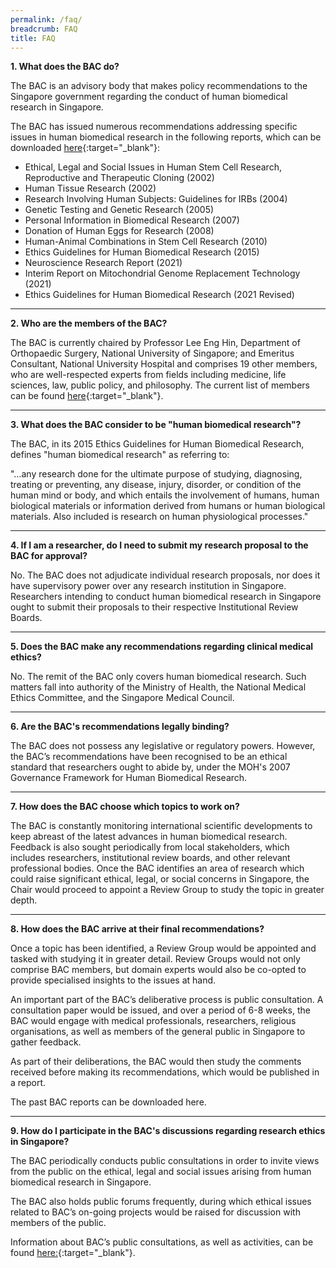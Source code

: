 ```yaml
---
permalink: /faq/
breadcrumb: FAQ
title: FAQ
---
```

**1. What does the BAC do?**

The BAC is an advisory body that makes policy recommendations to the Singapore government regarding the conduct of human biomedical research in Singapore.

The BAC has issued numerous recommendations addressing specific issues in human biomedical research in the following reports, which can be downloaded [here](/publications/reports/){:target="_blank"}: 
- Ethical, Legal and Social Issues in Human Stem Cell Research, Reproductive and Therapeutic Cloning (2002) 
- Human Tissue Research (2002)
- Research Involving Human Subjects: Guidelines for IRBs (2004)
- Genetic Testing and Genetic Research (2005)
- Personal Information in Biomedical Research (2007)
- Donation of Human Eggs for Research (2008)
- Human-Animal Combinations in Stem Cell Research (2010)
- Ethics Guidelines for Human Biomedical Research (2015)
- Neuroscience Research Report (2021)
- Interim Report on Mitochondrial Genome Replacement Technology (2021)
- Ethics Guidelines for Human Biomedical Research (2021 Revised)

---

**2. Who are the members of the BAC?**

The BAC is currently chaired by Professor Lee Eng Hin, Department of Orthopaedic Surgery, National University of Singapore; and Emeritus Consultant, National University Hospital and comprises 19 other members, who are well-respected experts from fields including medicine, life sciences, law, public policy, and philosophy. The current list of members can be found [here](/who-we-are/the-committee/){:target="_blank"}.

---

**3. What does the BAC consider to be "human biomedical research"?**

The BAC, in its 2015 Ethics Guidelines for Human Biomedical Research, defines "human biomedical research" as referring to:

"…any research done for the ultimate purpose of studying, diagnosing, treating or preventing, any disease, injury, disorder, or condition of the human mind or body, and which entails the involvement of humans, human biological materials or information derived from humans or human biological materials. Also included is research on human physiological processes."

---

**4. If I am a researcher, do I need to submit my research proposal to the BAC for approval?**

No. The BAC does not adjudicate individual research proposals, nor does it have supervisory power over any research institution in Singapore. Researchers intending to conduct human biomedical research in Singapore ought to submit their proposals to their respective Institutional Review Boards.

---

**5. Does the BAC make any recommendations regarding clinical medical ethics?**

No. The remit of the BAC only covers human biomedical research. Such matters fall into authority of the Ministry of Health, the National Medical Ethics Committee, and the Singapore Medical Council.

---

**6. Are the BAC's recommendations legally binding?**

The BAC does not possess any legislative or regulatory powers. However, the BAC’s recommendations have been recognised to be an ethical standard that researchers ought to abide by, under the MOH's 2007 Governance Framework for Human Biomedical Research.

---

**7. How does the BAC choose which topics to work on?**

The BAC is constantly monitoring international scientific developments to keep abreast of the latest advances in human biomedical research. Feedback is also sought periodically from local stakeholders, which includes researchers, institutional review boards, and other relevant professional bodies. Once the BAC identifies an area of research which could raise significant ethical, legal, or social concerns in Singapore, the Chair would proceed to appoint a Review Group to study the topic in greater depth.

---

**8. How does the BAC arrive at their final recommendations?**

Once a topic has been identified, a Review Group would be appointed and tasked with studying it in greater detail. Review Groups would not only comprise BAC members, but domain experts would also be co-opted to provide specialised insights to the issues at hand.

An important part of the BAC’s deliberative process is public consultation. A consultation paper would be issued, and over a period of 6-8 weeks, the BAC would engage with medical professionals, researchers, religious organisations, as well as members of the general public in Singapore to gather feedback.

As part of their deliberations, the BAC would then study the comments received before making its recommendations, which would be published in a report.

The past BAC reports can be downloaded here.

---

**9. How do I participate in the BAC's discussions regarding research ethics in Singapore?**

The BAC periodically conducts public consultations in order to invite views from the public on the ethical, legal and social issues arising from human biomedical research in Singapore.

The BAC also holds public forums frequently, during which ethical issues related to BAC’s on-going projects would be raised for discussion with members of the public.

Information about BAC’s public consultations, as well as activities, can be found [here:](/activities/events/){:target="_blank"}.